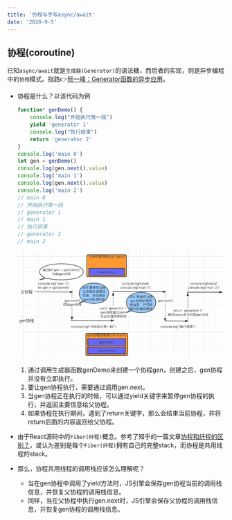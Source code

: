 ```yaml
---
title: '协程与手写async/await'
date: '2020-9-5'
---
```


## 协程(coroutine)

已知`async/await`就是`生成器(Generator)`的语法糖，而后者的实现，则是异步编程中的`协程`模式。指路👉[阮一峰：Generator函数的异步应用](https://es6.ruanyifeng.com/#docs/generator-async)。

- 协程是什么？以该代码为例

  ```js
  function* genDemo() {
      console.log("开始执行第一段")
      yield 'generator 1'
      console.log("执行结束")
      return 'generator 2'
  }
  console.log('main 0')
  let gen = genDemo()
  console.log(gen.next().value)
  console.log('main 1')
  console.log(gen.next().value)
  console.log('main 2')
  // main 0
  // 开始执行第一段
  // generator 1
  // main 1
  // 执行结束
  // generator 2
  // main 2
  ```

  ![协程demo示意图](../../../.imgs/js-coroutine-demo-with-call-stack.png)

  1. 通过调用生成器函数genDemo来创建一个协程gen，创建之后，gen协程并没有立即执行。
  2. 要让gen协程执行，需要通过调用gen.next。
  3. 当gen协程正在执行的时候，可以通过yield关键字来暂停gen协程的执行，并返回主要信息给父协程。
  4. 如果协程在执行期间，遇到了return关键字，那么会结束当前协程，并将return后面的内容返回给父协程。

- 由于React源码中的`Fiber(纤程)`概念。参考了知乎的一篇文章[协程和纤程的区别？](https://www.zhihu.com/question/23955356)，或认为差别是每个`Fiber(纤程)`拥有自己的完整stack，而协程是共用线程的stack。
- 那么，协程共用线程的调用栈应该怎么理解呢？
  - 当在gen协程中调用了yield方法时，JS引擎会保存gen协程当前的调用栈信息，并恢复父协程的调用栈信息。
  - 同样，当在父协程中执行gen.next时，JS引擎会保存父协程的调用栈信息，并恢复gen协程的调用栈信息。
